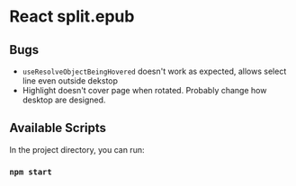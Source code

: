 # React split.epub


## Bugs
- `useResolveObjectBeingHovered` doesn't work as expected, allows select line even outside dekstop 
- Highlight doesn't cover page when rotated. Probably change how desktop are designed.

## Available Scripts
In the project directory, you can run:
### `npm start`
